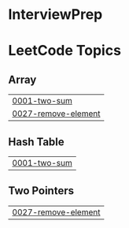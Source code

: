 # InterviewPrep
<!---LeetCode Topics Start-->
# LeetCode Topics
## Array
|  |
| ------- |
| [0001-two-sum](https://github.com/sujith1985robo/InterviewPrep/tree/master/0001-two-sum) |
| [0027-remove-element](https://github.com/sujith1985robo/InterviewPrep/tree/master/0027-remove-element) |
## Hash Table
|  |
| ------- |
| [0001-two-sum](https://github.com/sujith1985robo/InterviewPrep/tree/master/0001-two-sum) |
## Two Pointers
|  |
| ------- |
| [0027-remove-element](https://github.com/sujith1985robo/InterviewPrep/tree/master/0027-remove-element) |
<!---LeetCode Topics End-->
